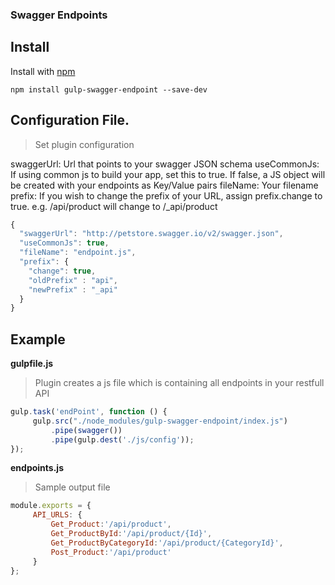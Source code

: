 ### Swagger Endpoints

## Install

Install with [npm](https://npmjs.org/package/gulp-swagger-endpoint)

```
npm install gulp-swagger-endpoint --save-dev
```


## Configuration File.

> Set plugin configuration

swaggerUrl: Url that points to your swagger JSON schema
useCommonJs: If using common js to build your app, set this to true. If false, a JS object will be created with your endpoints as Key/Value pairs
fileName: Your filename
prefix: If you wish to change the prefix of your URL, assign prefix.change to true. e.g. /api/product will change to /_api/product
```js
{
  "swaggerUrl": "http://petstore.swagger.io/v2/swagger.json",
  "useCommonJs": true,
  "fileName": "endpoint.js",
  "prefix": { 
  	"change": true,
  	"oldPrefix" : "api",
  	"newPrefix" : "_api"
  }
}

```



## Example

**gulpfile.js**

>Plugin creates a js file which is containing all endpoints in your restfull API

```js
gulp.task('endPoint', function () {
     gulp.src("./node_modules/gulp-swagger-endpoint/index.js")
         .pipe(swagger())
         .pipe(gulp.dest('./js/config'));
});
```


**endpoints.js**


>Sample output file


```js
module.exports = {
     API_URLS: {
         Get_Product:'/api/product',
         Get_ProductById:'/api/product/{Id}',
         Get_ProductByCategoryId:'/api/product/{CategoryId}',
         Post_Product:'/api/product'
     }
};
```


